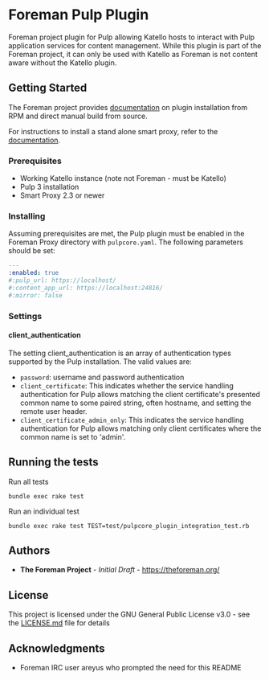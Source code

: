 # Foreman Pulp Plugin

Foreman project plugin for Pulp allowing Katello hosts to interact with Pulp application services for content management. While this plugin is part of the Foreman project, it can only be used with Katello as Foreman is not content aware without the Katello plugin.

## Getting Started

The Foreman project provides [documentation](https://theforeman.org/plugins/#2.2Packageinstallation) on plugin installation from RPM and direct manual build from source.

For instructions to install a stand alone smart proxy, refer to the [documentation](https://theforeman.org/manuals/latest/index.html#4.3.1SmartProxyInstallation).

### Prerequisites

* Working Katello instance (note not Foreman - must be Katello)
* Pulp 3 installation
* Smart Proxy 2.3 or newer

### Installing

Assuming prerequisites are met, the Pulp plugin must be enabled in the Foreman Proxy directory with `pulpcore.yaml`.
The following parameters should be set:

```yaml
---
:enabled: true
#:pulp_url: https://localhost/
#:content_app_url: https://localhost:24816/
#:mirror: false
```

### Settings

#### client_authentication

The setting client_authentication is an array of authentication types supported by the Pulp installation. The valid values are:

 * `password`: username and password authentication
 * `client_certificate`: This indicates whether the service handling authentication for Pulp allows matching the client certificate's presented common name to some paired string, often hostname, and setting the remote user header.
 * `client_certificate_admin_only`: This indicates the service handling authentication for Pulp allows matching only client certificates where the common name is set to 'admin'.

## Running the tests

Run all tests

```
bundle exec rake test
```

Run an individual test

```
bundle exec rake test TEST=test/pulpcore_plugin_integration_test.rb
```

## Authors

* **The Foreman Project** - *Initial Draft* - https://theforeman.org/

## License

This project is licensed under the GNU General Public License v3.0 - see the [LICENSE.md](LICENSE.md) file for details

## Acknowledgments

* Foreman IRC user areyus who prompted the need for this README
